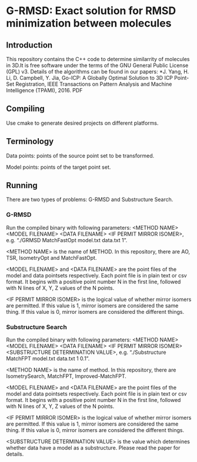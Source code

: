 # G-RMSD: Exact solution for RMSD minimization between molecules

## Introduction
This repository contains the C++ code to determine similarrity of molecules in 3D.It is free software under the terms of the GNU General Public License (GPL) v3. Details of the algorithms can be found in our papers:
*J. Yang, H. Li, D. Campbell, Y. Jia, Go-ICP: A Globally Optimal Solution to 3D ICP Point-Set Registration, IEEE Transactions on Pattern Analysis and Machine Intelligence (TPAMI), 2016. PDF
## Compiling
Use cmake to generate desired projects on different platforms.

## Terminology
Data points: points of the source point set to be transformed.

Model points: points of the target point set.

## Running

There are two types of problems: G-RMSD and Substructure Search. 

### G-RMSD 

Run the compiled binary with following parameters: \<METHOD NAME\> \<MODEL FILENAME\> \<DATA FILENAME\> \<IF PERMIT MIRROR ISOMER\>, e.g. “./GRMSD MatchFastOpt model.txt data.txt 1”.

\<METHOD NAME\> is the name of METHOD. In this repository, there are AO, TSR, IsometryOpt and MatchFastOpt.
 
\<MODEL FILENAME\> and \<DATA FILENAME\> are the point files of the model and data pointsets respectively. Each point file is in plain text or csv format. It begins with a positive point number N in the first line, followed with N lines of X, Y, Z values of the N points.

\<IF PERMIT MIRROR ISOMER\> is the logical value of whether mirror isomers are permitted. If this value is 1, mirror isomers are considered the same thing. If this value is 0, mirror isomers are considered the different things.
 
### Substructure Search

Run the compiled binary with following parameters: \<METHOD NAME\> \<MODEL FILENAME\> \<DATA FILENAME\> \<IF PERMIT MIRROR ISOMER\> \<SUBSTRUCTURE DETERMINATION VALUE\>, e.g. “./Substructure MatchFPT model.txt data.txt 1 0.1”.

\<METHOD NAME\> is the name of method. In this repository, there are IsometrySearch, MatchFPT, Improved-MatchFPT.
 
\<MODEL FILENAME\> and \<DATA FILENAME\> are the point files of the model and data pointsets respectively. Each point file is in plain text or csv format. It begins with a positive point number N in the first line, followed with N lines of X, Y, Z values of the N points.

\<IF PERMIT MIRROR ISOMER\> is the logical value of whether mirror isomers are permitted. If this value is 1, mirror isomers are considered the same thing. If this value is 0, mirror isomers are considered the different things.

\<SUBSTRUCTURE DETERMINATION VALUE\> is the value which determines whether data have a model as a substructure. Please read the paper for details.
